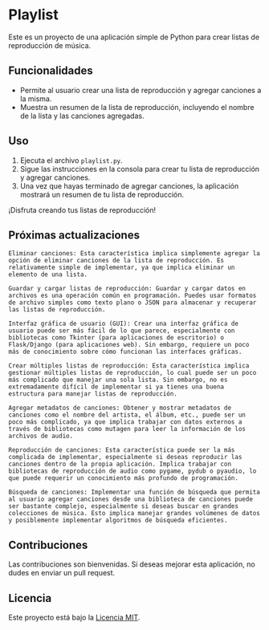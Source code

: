 # Playlist

Este es un proyecto de una aplicación simple de Python para crear listas de reproducción de música.

## Funcionalidades

- Permite al usuario crear una lista de reproducción y agregar canciones a la misma.
- Muestra un resumen de la lista de reproducción, incluyendo el nombre de la lista y las canciones agregadas.

## Uso

1. Ejecuta el archivo `playlist.py`.
2. Sigue las instrucciones en la consola para crear tu lista de reproducción y agregar canciones.
3. Una vez que hayas terminado de agregar canciones, la aplicación mostrará un resumen de tu lista de reproducción.

¡Disfruta creando tus listas de reproducción!


## Próximas actualizaciones
    Eliminar canciones: Esta característica implica simplemente agregar la opción de eliminar canciones de la lista de reproducción. Es relativamente simple de implementar, ya que implica eliminar un elemento de una lista.

    Guardar y cargar listas de reproducción: Guardar y cargar datos en archivos es una operación común en programación. Puedes usar formatos de archivo simples como texto plano o JSON para almacenar y recuperar las listas de reproducción.

    Interfaz gráfica de usuario (GUI): Crear una interfaz gráfica de usuario puede ser más fácil de lo que parece, especialmente con bibliotecas como Tkinter (para aplicaciones de escritorio) o Flask/Django (para aplicaciones web). Sin embargo, requiere un poco más de conocimiento sobre cómo funcionan las interfaces gráficas.

    Crear múltiples listas de reproducción: Esta característica implica gestionar múltiples listas de reproducción, lo cual puede ser un poco más complicado que manejar una sola lista. Sin embargo, no es extremadamente difícil de implementar si ya tienes una buena estructura para manejar listas de reproducción.

    Agregar metadatos de canciones: Obtener y mostrar metadatos de canciones como el nombre del artista, el álbum, etc., puede ser un poco más complicado, ya que implica trabajar con datos externos a través de bibliotecas como mutagen para leer la información de los archivos de audio.

    Reproducción de canciones: Esta característica puede ser la más complicada de implementar, especialmente si deseas reproducir las canciones dentro de la propia aplicación. Implica trabajar con bibliotecas de reproducción de audio como pygame, pydub o pyaudio, lo que puede requerir un conocimiento más profundo de programación.

    Búsqueda de canciones: Implementar una función de búsqueda que permita al usuario agregar canciones desde una biblioteca de canciones puede ser bastante complejo, especialmente si deseas buscar en grandes colecciones de música. Esto implica manejar grandes volúmenes de datos y posiblemente implementar algoritmos de búsqueda eficientes.
## Contribuciones

Las contribuciones son bienvenidas. Si deseas mejorar esta aplicación, no dudes en enviar un pull request.

## Licencia

Este proyecto está bajo la [Licencia MIT](LICENSE).
